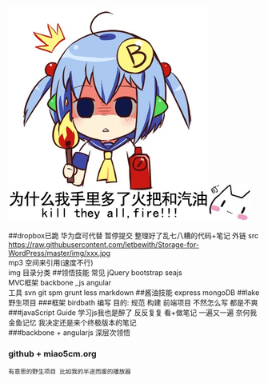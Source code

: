 ![alt text](https://raw.githubusercontent.com/letbewith/Storage-for-WordPress/master/img/acg/fff.jpg "求脱团")![alt text](https://raw.githubusercontent.com/letbewith/Storage-for-WordPress/master/img/acg/QQ20140817193815.jpg "")

##dropbox已跪 华为盘可代替 暂停提交 整理好了乱七八糟的代码+笔记
	外链 src  https://raw.githubusercontent.com/letbewith/Storage-for-WordPress/master/img/xxx.jpg    
	mp3 空间来引用(速度不行)      
	img 目录分类
##领悟技能 
        常见     jQuery bootstrap seajs   
        MVC框架	backbone _js angular    
        工具     svn git spm grunt less markdown
##酱油技能
    express mongoDB
##lake 野生项目
###框架 birdbath 编写 
       目的: 规范 构建 前端项目 不然怎么写 都是不爽
###javaScript Guide
     学习js我也是醉了 反反复复 看+做笔记 一遍又一遍 
     奈何我金鱼记忆 我决定还是来个终极版本的笔记    
###backbone + angularjs
     深层次领悟 
### github + miao5cm.org 
    有意思的野生项目 比如我的半途而废的播放器 

    






